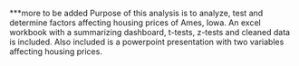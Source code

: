 ***more to be added
Purpose of this analysis is to analyze, test and determine factors affecting housing prices of Ames, Iowa. 
An excel workbook with a summarizing dashboard, t-tests, z-tests and cleaned data is included.
Also included is a powerpoint presentation with two variables affecting housing prices. 
